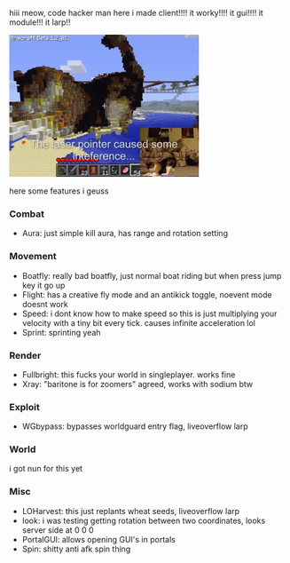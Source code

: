 hiii meow, code hacker man here i made client!!!! it worky!!!! it gui!!!! it module!!! it larp!!


<img src="minecraft-cat.gif" height="256">


here some features i geuss

### Combat

* Aura:         just simple kill aura, has range and rotation setting

### Movement

* Boatfly:      really bad boatfly, just normal boat riding but when press jump key it go up
* Flight:       has a creative fly mode and an antikick toggle, noevent mode doesnt work
* Speed:        i dont know how to make speed so this is just multiplying your velocity with a tiny bit every tick. causes infinite acceleration lol
* Sprint:       sprinting yeah

### Render

* Fullbright:   this fucks your world in singleplayer. works fine
* Xray:         "baritone is for zoomers" agreed, works with sodium btw

### Exploit

* WGbypass:     bypasses worldguard entry flag, liveoverflow larp

### World

i got nun for this yet

### Misc

* LOHarvest:    this just replants wheat seeds, liveoverflow larp
* look:         i was testing getting rotation between two coordinates, looks server side at 0 0 0
* PortalGUI:    allows opening GUI's in portals
* Spin:         shitty anti afk spin thing


